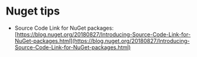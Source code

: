 # Nuget tips

* Source Code Link for NuGet packages: [https://blog.nuget.org/20180827/Introducing-Source-Code-Link-for-NuGet-packages.html](https://blog.nuget.org/20180827/Introducing-Source-Code-Link-for-NuGet-packages.html)